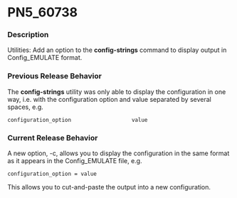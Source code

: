 # PN5_60738

<PageHeader />

### Description

Utilities: Add an option to the **config-strings** command to display output in Config\_EMULATE format.



### Previous Release Behavior

The **config-strings** utility was only able to display the configuration in one way, i.e. with the configuration option and value separated by several spaces, e.g.

```
configuration_option                   value
```



### Current Release Behavior

A new option, -c, allows you to display the configuration in the same format as it appears in the Config\_EMULATE file, e.g.

```
configuration_option = value 
```

This allows you to cut-and-paste the output into a new configuration.

  
<PageFooter />
